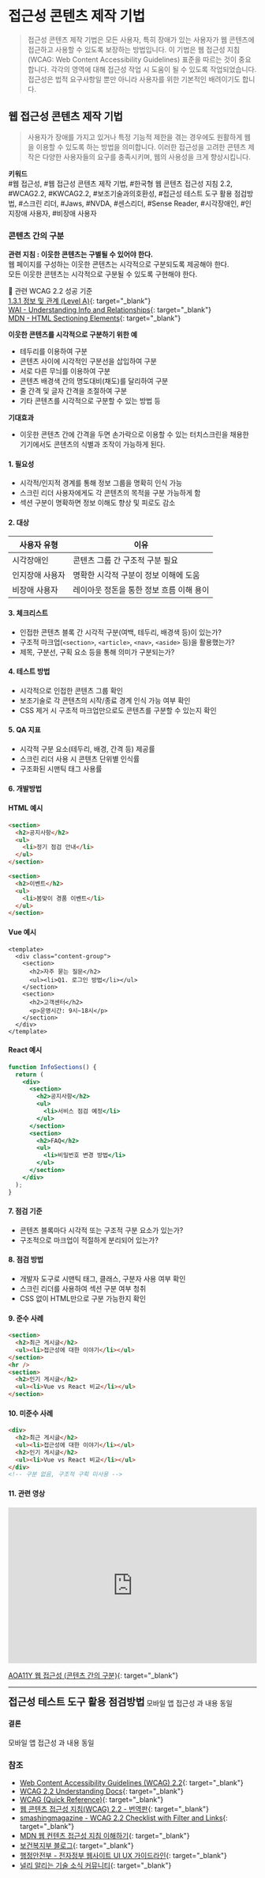 # 접근성 콘텐츠 제작 기법
> 접근성 콘텐츠 제작 기법은 모든 사용자, 특히 장애가 있는 사용자가 웹 콘텐츠에 접근하고 사용할 수 있도록 보장하는 방법입니다. 이 기법은 웹 접근성 지침(WCAG: Web Content Accessibility Guidelines) 표준을 따르는 것이 중요합니다. 각각의 영역에 대해 접근성 작업 시 도움이 될 수 있도록 작업되었습니다. 접근성은 법적 요구사항일 뿐만 아니라 사용자를 위한 기본적인 배려이기도 합니다.  

## 웹 접근성 콘텐츠 제작 기법   
> 사용자가 장애를 가지고 있거나 특정 기능적 제한을 겪는 경우에도 원활하게 웹을 이용할 수 있도록 하는 방법을 의미합니다. 이러한 접근성을 고려한 콘텐츠 제작은 다양한 사용자들의 요구를 충족시키며, 웹의 사용성을 크게 향상시킵니다.    


**키워드**   
#웹 접근성, #웹 접근성 콘텐츠 제작 기법, #한국형 웹 콘텐츠 접근성 지침 2.2, #WCAG2.2, #KWCAG2.2, #보조기술과의호환성, #접근성 테스트 도구 활용 점검방법, #스크린 리더, #Jaws, #NVDA, #센스리더, #Sense Reader, #시각장애인, #인지장애 사용자, #비장애 사용자


### 콘텐츠 간의 구분   
**관련 지침 : 이웃한 콘텐츠는 구별될 수 있어야 한다.**   
웹 페이지를 구성하는 이웃한 콘텐츠는 시각적으로 구분되도록 제공해야 한다.     
모든 이웃한 콘텐츠는 시각적으로 구분될 수 있도록 구현해야 한다.        


🔗 관련 WCAG 2.2 성공 기준  
[1.3.1 정보 및 관계 (Level A)](https://www.w3.org/TR/WCAG22/#info-and-relationships){: target="_blank"}    
[WAI - Understanding Info and Relationships](https://www.w3.org/WAI/WCAG22/Understanding/info-and-relationships.html){: target="_blank"}      
[MDN - HTML Sectioning Elements](https://developer.mozilla.org/en-US/docs/Web/HTML/Element/section){: target="_blank"}    

**이웃한 콘텐츠를 시각적으로 구분하기 위한 예**     

- 테두리를 이용하여 구분    
- 콘텐츠 사이에 시각적인 구분선을 삽입하여 구분   
- 서로 다른 무늬를 이용하여 구분    
- 콘텐츠 배경색 간의 명도대비(채도)를 달리하여 구분    
- 줄 간격 및 글자 간격을 조절하여 구분   
- 기타 콘텐츠를 시각적으로 구분할 수 있는 방법 등   

**기대효과**   

- 이웃한 콘텐츠 간에 간격을 두면 손가락으로 이용할 수 있는 터치스크린을 채용한 기기에서도 콘텐츠의 식별과 조작이 가능하게 된다.    

#### 1. 필요성        

- 시각적/인지적 경계를 통해 정보 그룹을 명확히 인식 가능   
- 스크린 리더 사용자에게도 각 콘텐츠의 목적을 구분 가능하게 함   
- 섹션 구분이 명확하면 정보 이해도 향상 및 피로도 감소   


#### 2. 대상       

| 사용자 유형     | 이유 |
|------------------|------|
| 시각장애인         | 콘텐츠 그룹 간 구조적 구분 필요  
| 인지장애 사용자     | 명확한 시각적 구분이 정보 이해에 도움  
| 비장애 사용자         | 레이아웃 정돈을 통한 정보 흐름 이해 용이  

#### 3. 체크리스트       

- 인접한 콘텐츠 블록 간 시각적 구분(여백, 테두리, 배경색 등)이 있는가?    
- 구조적 마크업(`<section>`, `<article>`, `<nav>`, `<aside>` 등)을 활용했는가?    
- 제목, 구분선, 구획 요소 등을 통해 의미가 구분되는가?    

#### 4. 테스트 방법      

- 시각적으로 인접한 콘텐츠 그룹 확인    
- 보조기술로 각 콘텐츠의 시작/종료 경계 인식 가능 여부 확인    
- CSS 제거 시 구조적 마크업만으로도 콘텐츠를 구분할 수 있는지 확인    

#### 5. QA 지표       

- 시각적 구분 요소(테두리, 배경, 간격 등) 제공률   
- 스크린 리더 사용 시 콘텐츠 단위별 인식률   
- 구조화된 시맨틱 태그 사용률   

#### 6. 개발방법     

#### HTML 예시
```html
<section>
  <h2>공지사항</h2>
  <ul>
    <li>정기 점검 안내</li>
  </ul>
</section>

<section>
  <h2>이벤트</h2>
  <ul>
    <li>봄맞이 경품 이벤트</li>
  </ul>
</section>
```

#### Vue 예시
```vue
<template>
  <div class="content-group">
    <section>
      <h2>자주 묻는 질문</h2>
      <ul><li>Q1. 로그인 방법</li></ul>
    </section>
    <section>
      <h2>고객센터</h2>
      <p>운영시간: 9시~18시</p>
    </section>
  </div>
</template>
```

#### React 예시
```jsx
function InfoSections() {
  return (
    <div>
      <section>
        <h2>공지사항</h2>
        <ul>
          <li>서비스 점검 예정</li>
        </ul>
      </section>
      <section>
        <h2>FAQ</h2>
        <ul>
          <li>비밀번호 변경 방법</li>
        </ul>
      </section>
    </div>
  );
}
```

#### 7. 점검 기준     

- 콘텐츠 블록마다 시각적 또는 구조적 구분 요소가 있는가?   
- 구조적으로 마크업이 적절하게 분리되어 있는가?   

#### 8. 점검 방법     

- 개발자 도구로 시맨틱 태그, 클래스, 구분자 사용 여부 확인    
- 스크린 리더를 사용하여 섹션 구분 여부 청취    
- CSS 없이 HTML만으로 구분 가능한지 확인    

#### 9. 준수 사례       

<!-- <figure>
<img src="./../images/a11y-web/img-grouping-content01.png" alt="">
<figcaption>출처 : 웹 접근성을 고려한 콘텐츠 제작기법 개정판</figcaption>   
</figure> -->
```html
<section>
  <h2>최근 게시글</h2>
  <ul><li>접근성에 대한 이야기</li></ul>
</section>
<hr />
<section>
  <h2>인기 게시글</h2>
  <ul><li>Vue vs React 비교</li></ul>
</section>
```

#### 10. 미준수 사례       

```html
<div>
  <h2>최근 게시글</h2>
  <ul><li>접근성에 대한 이야기</li></ul>
  <h2>인기 게시글</h2>
  <ul><li>Vue vs React 비교</li></ul>
</div>
<!-- 구분 없음, 구조적 구획 미사용 -->
```


#### 11. 관련 영상       
<iframe style="width:100%;min-height:315px;" src="https://www.youtube.com/embed/Zk0HSiIWSEU?si=v7lMoj3BvVZc4NMv" title="YouTube video player" frameborder="0" allow="accelerometer; autoplay; clipboard-write; encrypted-media; gyroscope; picture-in-picture; web-share" referrerpolicy="strict-origin-when-cross-origin" allowfullscreen></iframe>

[AOA11Y 웹 접근성 (콘텐츠 간의 구분)](https://www.youtube.com/embed/Zk0HSiIWSEU?si=v7lMoj3BvVZc4NMv){: target="_blank"}    

   
--- 
<strong style="font-size:20px;cursor:pointer;">접근성 테스트 도구 활용 점검방법</strong>
모바일 앱 접근성 과 내용 동일

 
#### 결론     
모바일 앱 접근성 과 내용 동일



### 참조    
- [Web Content Accessibility Guidelines (WCAG) 2.2](https://www.w3.org/TR/WCAG22/){: target="_blank"}    
- [WCAG 2.2 Understanding Docs](https://www.w3.org/WAI/WCAG22/Understanding/){: target="_blank"}    
- [WCAG (Quick Reference)](https://www.w3.org/WAI/WCAG22/quickref/?versions=2.2&showtechniques=111){: target="_blank"}    
- [웹 콘텐츠 접근성 지침(WCAG) 2.2 - 번역판](https://a11ykr.github.io/wcag22/){: target="_blank"}    
- [smashingmagazine - WCAG 2.2 Checklist with Filter and Links](https://codepen.io/smashingmag/pen/MWLgQzm){: target="_blank"}    
- [MDN 웹 컨텐츠 접근성 지침 이해하기](https://developer.mozilla.org/ko/docs/Web/Accessibility/Understanding_WCAG){: target="_blank"}    
- [보건복지부 블로그](https://blog.naver.com/prologue/PrologueList.naver?blogId=mohw2016){: target="_blank"}     
- [행정안전부 - 전자정부 웹사이트 UI UX 가이드라인](https://www.mois.go.kr/frt/bbs/type001/commonSelectBoardArticle.do?bbsId=BBSMSTR_000000000045&nttId=69451){: target="_blank"}     
- [널리 알리는 기술 소식 커뮤니티](https://nuli.navercorp.com/community/article){: target="_blank"}     
